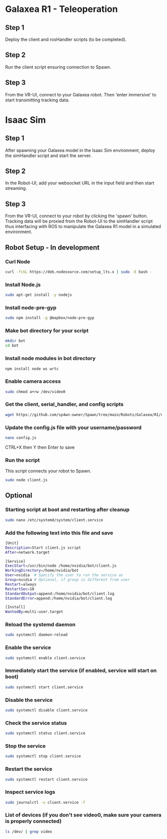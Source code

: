 # Galaxea R1 - Teleoperation

## Step 1
Deploy the client and rosHandler scripts (to be completed).

## Step 2
Run the client script ensuring connection to Spawn.

## Step 3
From the VR-UI, connect to your Galaxea robot. Then 'enter immersive' to start transmitting tracking data. 

# Isaac Sim

## Step 1
After spawning your Galaxea model in the Isaac Sim environment, deploy the simHandler script and start the server.

## Step 2
In the Robot-UI, add your websocket URL in the input field and then start streaming.

## Step 3
From the VR-UI, connect to your robot by clicking the 'spawn' button. Tracking data will be proxied from the Robot-UI to the simHandler script thus interfacing with ROS to manipulate the Galaxea R1 model in a simulated environment.

## Robot Setup - In development

### Curl Node
```bash
curl -fsSL https://deb.nodesource.com/setup_lts.x | sudo -E bash -
```

### Install Node.js
```bash
sudo apt-get install -y nodejs
```

### Install node-pre-gyp
```bash
sudo npm install -g @mapbox/node-pre-gyp
```

### Make bot directory for your script
```bash
mkdir bot
cd bot
```

### Install node modules in bot directory
```bash
npm install node ws wrtc
```

### Enable camera access
```bash
sudo chmod a+rw /dev/video0
```

### Get the client, serial_handler, and config scripts
```bash
wget https://github.com/sp4wn-owner/Spawn/tree/main/Robots/Galaxea/R1/client.js https://github.com/sp4wn-owner/Spawn/tree/main/Galaxea/R1/rosHandler.py https://github.com/sp4wn-owner/Spawn/tree/main/Galaxea/R1/config.js
```

### Update the config.js file with your username/password
```bash
nano config.js
```
CTRL+X then Y then Enter to save

### Run the script
This script connects your robot to Spawn.
```bash
sudo node client.js
```
## Optional

### Starting script at boot and restarting after cleanup
```bash
sudo nano /etc/systemd/system/client.service
```

### Add the following text into this file and save
```bash
[Unit]
Description=Start client.js script
After=network.target

[Service]
ExecStart=/usr/bin/node /home/nvidia/bot/client.js
WorkingDirectory=/home/nvidia/bot
User=nvidia  # Specify the user to run the service as
Group=nvidia # Optional, if group is different from user
Restart=always
RestartSec=10
StandardOutput=append:/home/nvidia/bot/client.log
StandardError=append:/home/nvidia/bot/client.log

[Install]
WantedBy=multi-user.target
```

### Reload the systemd daemon
```bash
sudo systemctl daemon-reload
```

### Enable the service
```bash
sudo systemctl enable client.service
```

### Immediately start the service (if enabled, service will start on boot)
```bash
sudo systemctl start client.service
```

### Disable the service
```bash
sudo systemctl disable client.service
```

### Check the service status
```bash
sudo systemctl status client.service
```

### Stop the service
```bash
sudo systemctl stop client.service
```

### Restart the service
```bash
sudo systemctl restart client.service
```

### Inspect service logs
```bash
sudo journalctl -u client.service -f
```

### List of devices (if you don't see video0, make sure your camera is properly connected)
```bash
ls /dev/ | grep video
```
